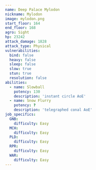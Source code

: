 ```yaml
---
name: Deep Palace Mylodon
nickname: Mylodon
image: mylodon.png
start_floor: 164
end_floor: 168
agro: Sight
hp: 23242
attack_damage: 1828
attack_type: Physical
vulnerabilities:
  bind: false
  heavy: false
  sleep: false
  slow: true
  stun: true
  resolution: false
abilities:
  - name: Slowball
    potency: 130
    description: 'instant circle AoE'
  - name: Snow Flurry
    potency: ?
    description: 'telegraphed conal AoE'
job_specifics:
  GNB:
    difficulty: Easy
  MCH:
    difficulty: Easy
  PLD:
    difficulty: Easy
  RPR:
    difficulty: Easy
  WAR:
    difficulty: Easy
---
```

